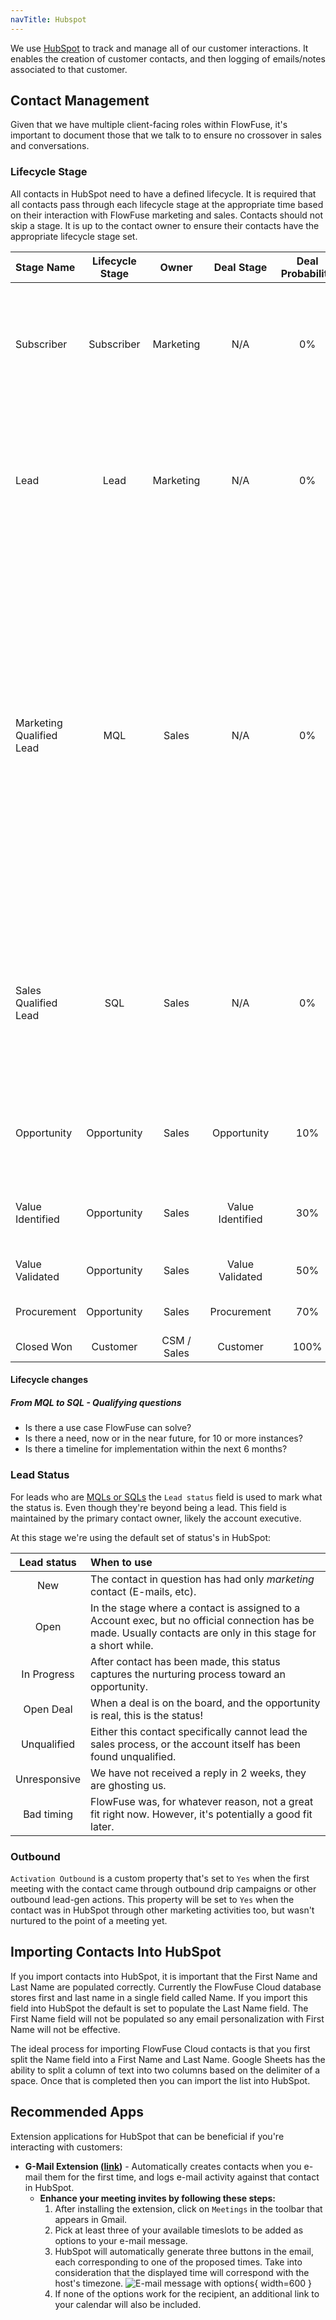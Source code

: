 ```yaml
---
navTitle: Hubspot
---
```


We use [HubSpot](https://www.hubspot.com/) to track and manage all of our customer interactions.
It enables the creation of customer contacts, and then logging of emails/notes associated to that customer.

## Contact Management

Given that we have multiple client-facing roles within FlowFuse, it's important to document those that
we talk to to ensure no crossover in sales and conversations.

### Lifecycle Stage

All contacts in HubSpot need to have a defined lifecycle. It is required that all contacts pass through each lifecycle stage at the appropriate time based on their interaction with FlowFuse marketing and sales. Contacts should not skip a stage.
It is up to the contact owner to ensure their contacts have the appropriate lifecycle stage set.

<div class="table-wrapper" markdown="block">

| Stage Name | Lifecycle Stage | Owner | Deal Stage | Deal Probability | Requirements for this Stage | Supporting Materials | KPIs |
| :---- | :---: | :---: | :---: | :---: | :---- | :---- | :---- |
| Subscriber | Subscriber | Marketing | N/A | 0% | <ul><li>Email known in Hubspot</li><li> Aware of FlowFuse</li></ul> | N/A | <ul><li> Total contacts in Database </li><li>Social Media Company Followers</li></ul> |
| Lead | Lead | Marketing | N/A | 0% | <ul><li>Demonstrated insterest in FlowFuse</li><li>Started trial on FlowFuse Cloud OR filled another form on the marketing website</li></ul> | N/A | N/A | # new leads |
| Marketing Qualified Lead | MQL | Sales | N/A | 0% | <ul><li>Requested a quote or trial license through the website</li><li>Is a business user on FlowFuse Cloud</li><li>Requested to be contacted via a website or other marketing activity</li><li>Confirmation for First Meeting</li><li>Technical Fit and Pain is very probable</li></ul><br>See [Lead Activation](/handbook/marketing/lead-activation/) for inbound vs. outbound definitions. | <ul><li>Lead Scoring</li><li>Sequences & Templates</li></ul> | # new MQLs |
| Sales Qualified Lead | SQL | Sales | N/A | 0% | <ul><li>SPICED Discovery done</li><li>Customer Pain Identified</li><li>Confirmed Critical Event</li><li>Timeline PoC and Purchase known</li><li>Stakeholders Identified</li></ul> | <ul><li>Intro meeting Deck</li><li>Customer Success Stories</li></ul> | # New SQLs & # First Meetings Occurred |
| Opportunity | Opportunity | Sales | Opportunity | 10% | <ul><li>Poc / Trial Requestments Documented</li><li>Deal Sheet Completed</li></ul> | <ul><li>PoC Document</li><li>Deal Sheet Template</li></ul> | Pipeline Forecast Sheet |
| Value Identified | Opportunity | Sales | Value Identified | 30% | <ul><li>PoC / Trial started</li><li>Check in call scheduled</li><ul> | TODO: Account Mapping sheet |
| Value Validated |  Opportunity | Sales | Value Validated | 50% | N/A | N/A | Pipeline Forecast Sheet |
| Procurement | Opportunity | Sales | Procurement | 70% | N/A | N/A | Pipeline Forecast Sheet |
| Closed Won | Customer | CSM / Sales | Customer | 100% | N/A | N/A | N/A |

</div>

#### Lifecycle changes

##### From MQL to SQL - Qualifying questions

- Is there a use case FlowFuse can solve?
- Is there a need, now or in the near future, for 10 or more instances?
- Is there a timeline for implementation within the next 6 months?

### Lead Status

For leads who are [MQLs or SQLs](#lifecycle-stage) the `Lead status`
field is used to mark what the status is. Even though they're beyond being a lead.
This field is maintained by the primary contact owner, likely the account executive.

At this stage we're using the default set of status's in HubSpot:

| Lead status | When to use |
| :---------: | :---------- |
| New | The contact in question has had only _marketing_ contact (E-mails, etc). |
| Open | In the stage where a contact is assigned to a Account exec, but no official connection has be made. Usually contacts are only in this stage for a short while.|
| In Progress | After contact has been made, this status captures the nurturing process toward an opportunity. |
| Open Deal | When a deal is on the board, and the opportunity is real, this is the status! |
| Unqualified | Either this contact specifically cannot lead the sales process, or the account itself has been found unqualified. |
| Unresponsive | We have not received a reply in 2 weeks, they are ghosting us. |
| Bad timing | FlowFuse was, for whatever reason, not a great fit right now. However, it's potentially a good fit later. |

### Outbound

`Activation Outbound` is a custom property that's set to `Yes` when the first meeting with the contact came through outbound
drip campaigns or other outbound lead-gen actions. This property will be set to `Yes` when the contact was in HubSpot
through other marketing activities too, but wasn't nurtured to the point of a meeting yet.

## Importing Contacts Into HubSpot

If you import contacts into HubSpot, it is important that the First Name and Last Name are populated correctly. Currently the FlowFuse Cloud database stores first and last name in a single field called Name. If you import this field into HubSpot the default is set to populate the Last Name field. The First Name field will not be populated so any email personalization with First Name will not be effective.  

The ideal process for importing FlowFuse Cloud contacts is that you first split the Name field into a First Name and Last Name. Google Sheets has the ability to split a column of text into two columns based on the delimiter of a space. Once that is completed then you can import the list into HubSpot.

## Recommended Apps

Extension applications for HubSpot that can be beneficial if you're interacting with customers:

- **G-Mail Extension ([link](https://app-eu1.hubspot.com/ecosystem/26586079/marketplace/apps/sales/sales-enablement/gmail))** - Automatically creates contacts when you e-mail them for the first time, and logs e-mail activity against that contact in HubSpot.
    - **Enhance your meeting invites by following these steps:**
        1. After installing the extension, click on `Meetings` in the toolbar that appears in Gmail.
        2. Pick at least three of your available timeslots to be added as options to your e-mail message.
        3. HubSpot will automatically generate three buttons in the email, each corresponding to one of the proposed times. Take into consideration that the displayed time will correspond with the host's timezone.
        ![E-mail message with options](./images/hs-email-message.png){ width=600 }
        4. If none of the options work for the recipient, an additional link to your calendar will also be included.
